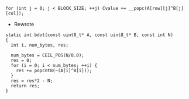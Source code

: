 `for (int j = 0; j < BLOCK_SIZE; ++j) Cvalue += __popc(A[row][j]^B[j][col]);`

- Rewrote
```
static int bdot(const uint8_t* A, const uint8_t* B, const int N)
{
  int i, num_bytes, res;

  num_bytes = CEIL_POS(N/8.0);
  res = 0;
  for (i = 0; i < num_bytes; ++i) {
    res += popcnt8(~(A[i]^B[i]));
  }
  res = res*2 - N;
  return res;
}
```
